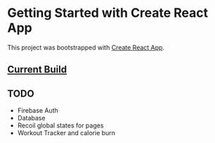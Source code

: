 # Getting Started with Create React App

This project was bootstrapped with [Create React App](https://github.com/facebook/create-react-app).

## [Current Build](https://frolicking-dragon-c1d1a8.netlify.app/)

## TODO
 - Firebase Auth
 - Database
 - Recoil global states for pages
 - Workout Tracker and calorie burn